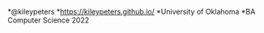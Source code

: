 *@kileypeters
*https://kileypeters.github.io/
*University of Oklahoma
*BA Computer Science 2022

<!---
kileypeters/kileypeters is a ✨ special ✨ repository because its `README.md` (this file) appears on your GitHub profile.
You can click the Preview link to take a look at your changes.
--->
